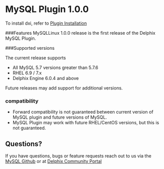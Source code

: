 # MySQL Plugin 1.0.0

To install dxi, refer to [Plugin Installation](/PluginInstallation/index.html)

###Features
MySQLLinux 1.0.0 release is the first release of the Delphix MySQL Plugin.

###Supported versions

The current release supports  

- All MySQL 5.7 versions greater than 5.7.6
- RHEL 6.9 / 7.x
- Delphix Engine 6.0.4 and above

Future releases may add support for additional versions.  

### compatibility

- Forward compatibility is not guaranteed between current version of MySQL plugin and future versions of MySQL.
- MySQL Plugin may work with future RHEL/CentOS versions, but this is not guaranteed.


Questions?
----------------
If you have questions, bugs or feature requests reach out to us via the [MySQL Github](https://github.com/delphix/mysqllinux/) or
at [Delphix Community Portal](https://community.delphix.com/home)